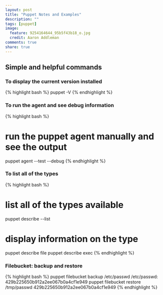 ```yaml
---
layout: post
title: "Puppet Notes and Examples"
description: ""
tags: [puppet]
image:
  feature: 9254164644_95b5f43b18_o.jpg
  credit: Aaron Addleman
comments: true
share: true
---
```


## Simple and helpful commands

### To display the current version installed

{% highlight bash %}
puppet -V
{% endhighlight %}
    
### To run the agent and see debug information

{% highlight bash %}
# run the puppet agent manually and see the output
puppet agent --test --debug
{% endhighlight %}

### To list all of the types

{% highlight bash %}
# list all of the types available
puppet describe --list
# display information on the type
puppet describe file
puppet describe exec
{% endhighlight %}

### Filebucket: backup and restore

{% highlight bash %}
puppet filebucket backup /etc/passwd
/etc/passwd: 429b225650b912a2ee067b0a4cf1e949
puppet filebucket restore /tmp/passwd 429b225650b912a2ee067b0a4cf1e949
{% endhighlight %}
